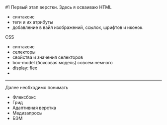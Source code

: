 #1 Первый этап верстки.
Здесь я осваиваю 
HTML 
- синтаксис
- теги и их атрибуты
- добавление в вайл изображений, ссылок, шрифтов и иконок.

CSS
- синтаксис
- селекторы
- свойства и значения селекторов
- box-model (боксовая модель) совсем немного
- display: flex
- 
-------------------------
Далее необходимо понимать
- Флексбокс
- Грид
- Адаптивная верстка
- Медизапросы
- БЭМ
